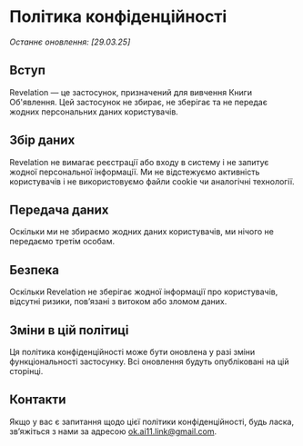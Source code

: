 # Політика конфіденційності

_Останнє оновлення: [29.03.25]_

## Вступ
Revelation — це застосунок, призначений для вивчення Книги Об'явлення. Цей застосунок не збирає, не зберігає та не передає жодних персональних даних користувачів.

## Збір даних
Revelation не вимагає реєстрації або входу в систему і не запитує жодної персональної інформації. Ми не відстежуємо активність користувачів і не використовуємо файли cookie чи аналогічні технології.

## Передача даних
Оскільки ми не збираємо жодних даних користувачів, ми нічого не передаємо третім особам.

## Безпека
Оскільки Revelation не зберігає жодної інформації про користувачів, відсутні ризики, пов’язані з витоком або зломом даних.

## Зміни в цій політиці
Ця політика конфіденційності може бути оновлена у разі зміни функціональності застосунку. Всі оновлення будуть опубліковані на цій сторінці.

## Контакти
Якщо у вас є запитання щодо цієї політики конфіденційності, будь ласка, зв’яжіться з нами за адресою [ok.ai11.link@gmail.com]("mailto:ok.ai11.link@gmail.com").
